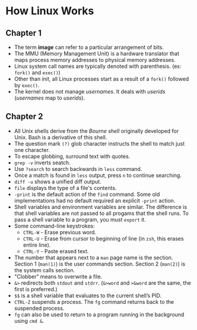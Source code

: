 # How Linux Works

## Chapter 1

* The term **image** can refer to a particular arrangement of bits.
* The MMU (Memory Management Unit) is a hardware translator that maps process 
memory addresses to physical memory addresses.
* Linux system call names are typically denoted with parenthesis. (ex: `fork()` and `exec()`)
* Other than *init*, all Linux processes start as a result of a `fork()` followed by `exec()`.
* The kernel does not manage *usernames*. It deals with *userids* (*usernames* map to *userids*).

## Chapter 2

* All Unix shells derive from the *Bourne shell* originally developed for Unix.
Bash is a derivative of this shell.
* The question mark `(?)` glob character instructs the shell to match just one
character.
* To escape globbing, surround text with quotes.
* `grep -v` inverts seatch.
* Use `?search` to search backwards in `less` command.
* Once a match is found in `less` output, press `n` to continue searching.
* `diff -u` shows a unified diff output.
* `file` displays the type of a file's contents.
* `-print` is the default action of the `find` command. Some old 
implementations had no default required an explicit `-print` action.
* Shell variables and environment variables are similar. The difference is that
shell variables are not passed to all progams that the shell runs. To pass a shell
variable to a program, you must `export` it.
* Some command-line keystrokes:
    * `CTRL-W` - Erase previous word.
    * `CTRL-U` - Erase from cursor to beginning of line (in `zsh`, this erases
    entire line).
    * `CTRL-Y` - Paste erased text.
* The number that appears next to a `man` page name is the section. Section 1
(`man(1)`) is the user commands section. Section 2 (`man(2)`) is the system
calls section.
* "Clobber" means to overwrite a file.
* `&>` redirects both `stdout` and `stdrr`. (`&>word` and `>&word` are the
same, the first is preferred.)
* `$$` is a shell variable that evaluates to the current shell’s PID.
* `CTRL-Z` suspends a process. The `fg` command returns back to the suspended process.
* `fg` can also be used to return to a program running in the background using `cmd &`.
